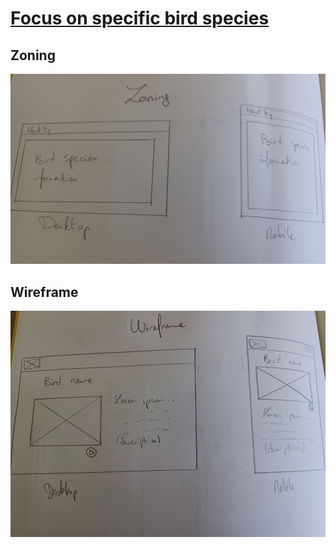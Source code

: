# [Focus on specific bird species](https://github.com/LaurineDaSilva/ornis/issues/26)

## Zoning

![bird-focus-zoning](../../../images/zonings-wireframes/birds-details/birds_details_01.jpg)

## Wireframe

![bird-focus-wireframe](../../../images/zonings-wireframes/birds-details/birds_details_02.jpg)
